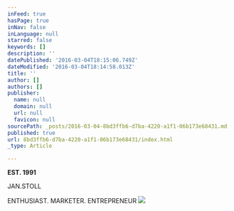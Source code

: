 ```yaml
---
inFeed: true
hasPage: true
inNav: false
inLanguage: null
starred: false
keywords: []
description: ''
datePublished: '2016-03-04T18:15:06.749Z'
dateModified: '2016-03-04T18:14:58.013Z'
title: ''
author: []
authors: []
publisher:
  name: null
  domain: null
  url: null
  favicon: null
sourcePath: _posts/2016-03-04-8bd3ffb6-d7ba-4220-a1f1-06b173e68431.md
published: true
url: 8bd3ffb6-d7ba-4220-a1f1-06b173e68431/index.html
_type: Article

---
```

**EST. 1991**

JAN.STOLL

ENTHUSIAST. MARKETER. ENTREPRENEUR
![](https://the-grid-user-content.s3-us-west-2.amazonaws.com/c0f3dfe0-7cf9-468c-ace9-df2de4d1ea4c.png)